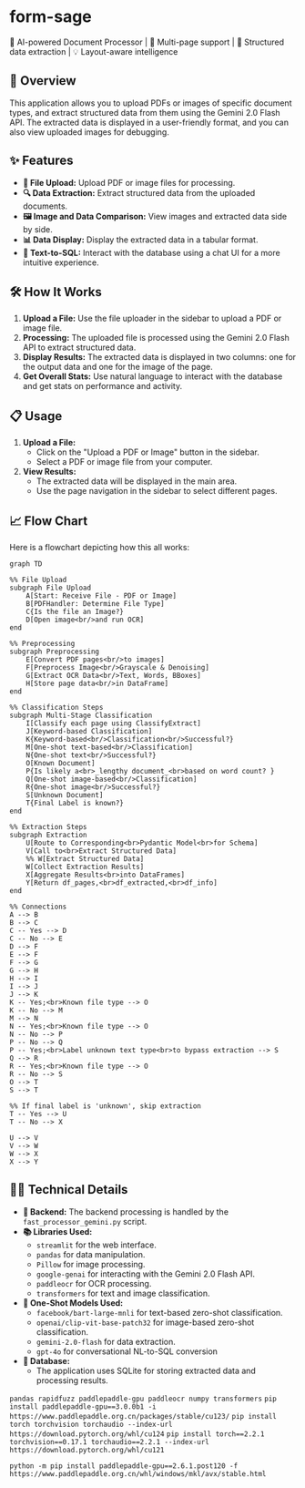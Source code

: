 # form-sage
🤖 AI-powered Document Processor | 📄 Multi-page support | 🎯 Structured data extraction | 💡 Layout-aware intelligence

## 📄 Overview
This application allows you to upload PDFs or images of specific document types, and extract structured data from them using the Gemini 2.0 Flash API. The extracted data is displayed in a user-friendly format, and you can also view uploaded images for debugging.

## ✨ Features
- **📁 File Upload:** Upload PDF or image files for processing.
- **🔍 Data Extraction:** Extract structured data from the uploaded documents.
- **🖼️ Image and Data Comparison:** View images and extracted data side by side.
- **📊 Data Display:** Display the extracted data in a tabular format.
- **💬 Text-to-SQL:** Interact with the database using a chat UI for a more intuitive experience.

## 🛠️ How It Works
1. **Upload a File:** Use the file uploader in the sidebar to upload a PDF or image file.
2. **Processing:** The uploaded file is processed using the Gemini 2.0 Flash API to extract structured data.
3. **Display Results:** The extracted data is displayed in two columns: one for the output data and one for the image of the page.
4. **Get Overall Stats:** Use natural language to interact with the database and get stats on performance and activity.

## 📋 Usage
1. **Upload a File:**
    - Click on the "Upload a PDF or Image" button in the sidebar.
    - Select a PDF or image file from your computer.
2. **View Results:**
    - The extracted data will be displayed in the main area.
    - Use the page navigation in the sidebar to select different pages.

## 📈 Flow Chart
Here is a flowchart depicting how this all works:
```mermaid
graph TD

%% File Upload
subgraph File Upload
    A[Start: Receive File - PDF or Image]
    B[PDFHandler: Determine File Type]
    C{Is the file an Image?}
    D[Open image<br/>and run OCR]
end

%% Preprocessing
subgraph Preprocessing
    E[Convert PDF pages<br/>to images]
    F[Preprocess Image<br/>Grayscale & Denoising]
    G[Extract OCR Data<br/>Text, Words, BBoxes]
    H[Store page data<br/>in DataFrame]
end

%% Classification Steps
subgraph Multi-Stage Classification
    I[Classify each page using ClassifyExtract]
    J[Keyword-based Classification]
    K{Keyword-based<br/>Classification<br/>Successful?}
    M[One-shot text-based<br/>Classification]
    N{One-shot text<br/>Successful?}
    O[Known Document]
    P{Is likely a<br>_lengthy document_<br>based on word count? }
    Q[One-shot image-based<br/>Classification]
    R{One-shot image<br/>Successful?}
    S[Unknown Document]
    T{Final Label is known?}
end

%% Extraction Steps
subgraph Extraction
    U[Route to Corresponding<br>Pydantic Model<br>for Schema]
    V[Call to<br>Extract Structured Data]
    %% W[Extract Structured Data]
    W[Collect Extraction Results]
    X[Aggregate Results<br>into DataFrames]
    Y[Return df_pages,<br>df_extracted,<br>df_info]
end

%% Connections
A --> B
B --> C
C -- Yes --> D
C -- No --> E
D --> F
E --> F
F --> G
G --> H
H --> I
I --> J
J --> K
K -- Yes;<br>Known file type --> O
K -- No --> M
M --> N
N -- Yes;<br>Known file type --> O
N -- No --> P
P -- No --> Q
P -- Yes;<br>Label unknown text type<br>to bypass extraction --> S
Q --> R
R -- Yes;<br>Known file type --> O
R -- No --> S
O --> T
S --> T

%% If final label is 'unknown', skip extraction
T -- Yes --> U
T -- No --> X

U --> V
V --> W
W --> X
X --> Y
```

## 🧑‍💻 Technical Details
- **🔧 Backend:** The backend processing is handled by the `fast_processor_gemini.py` script.
- **📚 Libraries Used:**
    - `streamlit` for the web interface.
    - `pandas` for data manipulation.
    - `Pillow` for image processing.
    - `google-genai` for interacting with the Gemini 2.0 Flash API.
    - `paddleocr` for OCR processing.
    - `transformers` for text and image classification.
- **🤖 One-Shot Models Used:**
    - `facebook/bart-large-mnli` for text-based zero-shot classification.
    - `openai/clip-vit-base-patch32` for image-based zero-shot classification.
    - `gemini-2.0-flash` for data extraction.
    - `gpt-4o` for conversational NL-to-SQL conversion
- **💾 Database:**
    - The application uses SQLite for storing extracted data and processing results.


```pandas rapidfuzz paddlepaddle-gpu paddleocr numpy transformers```
```pip install paddlepaddle-gpu==3.0.0b1 -i https://www.paddlepaddle.org.cn/packages/stable/cu123/```
```pip install torch torchvision torchaudio --index-url https://download.pytorch.org/whl/cu124```
```pip install torch==2.2.1 torchvision==0.17.1 torchaudio==2.2.1 --index-url https://download.pytorch.org/whl/cu121```

```python -m pip install paddlepaddle-gpu==2.6.1.post120 -f https://www.paddlepaddle.org.cn/whl/windows/mkl/avx/stable.html```